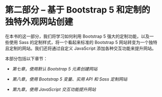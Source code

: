 # 第二部分 – 基于 Bootstrap 5 和定制的独特外观网站创建

在本书的这一部分，我们将学习如何利用 Bootstrap 5 强大的定制功能，以及一些使用 Sass 的定制样式，将一个看起来标准的 Bootstrap 5 网站转变为一个独特且定制的网站。我们还将通过自定义 JavaScript 添加各种交互功能来提升网站。

本部分包括以下章节：

+   *第七章*，*使用默认 Bootstrap 5 元素创建网站*

+   *第八章*，*使用 Bootstrap 5 变量、实用 API 和 Sass 定制网站*

+   *第九章*，*使用 JavaScript 交互功能提升网站*
